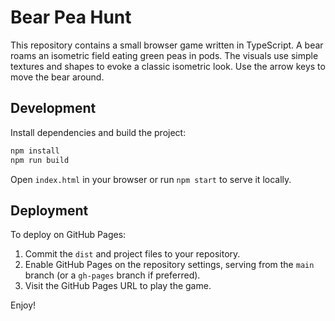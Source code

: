 # Bear Pea Hunt

This repository contains a small browser game written in TypeScript. A bear roams an isometric field eating green peas in pods. The visuals use simple textures and shapes to evoke a classic isometric look. Use the arrow keys to move the bear around.

## Development

Install dependencies and build the project:

```bash
npm install
npm run build
```

Open `index.html` in your browser or run `npm start` to serve it locally.

## Deployment

To deploy on GitHub Pages:

1. Commit the `dist` and project files to your repository.
2. Enable GitHub Pages on the repository settings, serving from the `main` branch (or a `gh-pages` branch if preferred).
3. Visit the GitHub Pages URL to play the game.

Enjoy!
